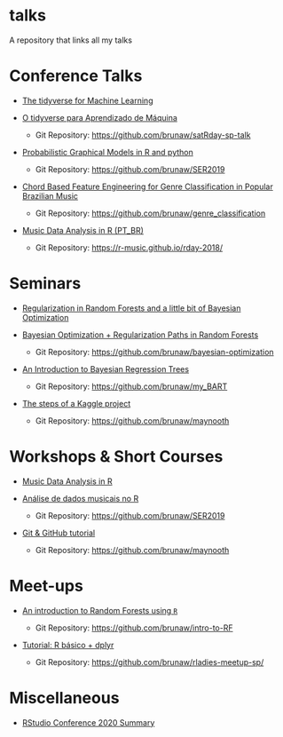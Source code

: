 # talks
A repository that links all my talks 


# Conference Talks 

- [The tidyverse for Machine Learning](http://brunaw.com/slides/satrday-sp/tidyverse-for-ml.html)
- [O tidyverse para Aprendizado de Máquina](http://brunaw.com/slides/satrday-sp/tidyverse-para-AM.html)
  - Git Repository: https://github.com/brunaw/satRday-sp-talk

- [Probabilistic Graphical Models in R and python](http://brunaw.com/slides/SER2019/talk/pres.html)
  - Git Repository: https://github.com/brunaw/SER2019


- [Chord Based Feature Engineering for Genre Classification in Popular Brazilian Music](http://brunaw.com/slides/conferences/genre_classification/presentation.html)
  - Git Repository: https://github.com/brunaw/genre_classification

- [Music Data Analysis in R (PT_BR)](http://brunaw.com/docs/1st_rday.pdf)
  - Git Repository: https://r-music.github.io/rday-2018/


# Seminars

- [Regularization in Random Forests and a little bit of Bayesian Optimization](http://brunaw.com/slides/seminar-serie/presentation.html)

- [Bayesian Optimization + Regularization Paths in Random Forests](http://brunaw.com/phd/BayesOpt/presentation.html)
  - Git Repository: https://github.com/brunaw/bayesian-optimization

- [An Introduction to Bayesian Regression Trees](http://brunaw.com/slides/seminars/bart/presentation.html)
  - Git Repository: https://github.com/brunaw/my_BART

- [The steps of a Kaggle project](http://brunaw.com/slides/seminars/kaggle/kaggle.html)
  - Git Repository: https://github.com/brunaw/maynooth


# Workshops & Short Courses 


- [Music Data Analysis in R](http://brunaw.com/shortcourses/IXSER/en/pres-en.html)
- [Análise de dados musicais no R](http://brunaw.com/shortcourses/IXSER/pt-br/pres-pt-br.html)
  - Git Repository: https://github.com/brunaw/SER2019

- [Git & GitHub tutorial](http://brunaw.com/slides/seminars/git/git.html)
  - Git Repository: https://github.com/brunaw/maynooth


# Meet-ups

- [An introduction to Random Forests using `R`](http://brunaw.com/slides/rladies-dublin/RF/intro-to-rf.html)
  - Git Repository: https://github.com/brunaw/intro-to-RF

- [Tutorial: R básico + dplyr](http://brunaw.com/slides/rladies-sp/13-08-2018/meetup.html)
  - Git Repository: https://github.com/brunaw/rladies-meetup-sp/

# Miscellaneous

  - [RStudio Conference 2020 Summary](http://brunaw.com/slides/conferences/rstudio2020/summary.html)

